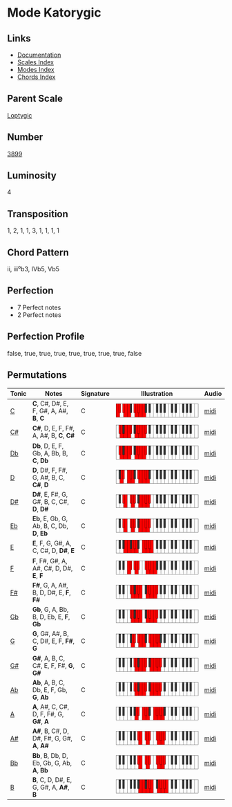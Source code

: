 # Mode Katorygic

## Links

- [Documentation](README.md)
- [Scales Index](Scales.md)
- [Modes Index](Modes.md)
- [Chords Index](Chords.md)

## Parent Scale

[Loptygic](ScaleLoptygic.md)

## Number

[3899](https://ianring.com/musictheory/scales/3899)

## Luminosity

4

## Transposition

1, 2, 1, 1, 3, 1, 1, 1, 1

## Chord Pattern

ii, iii⁰b3, IVb5, Vb5

## Perfection

- 7 Perfect notes
- 2 Perfect notes

## Perfection Profile

false, true, true, true, true, true, true, true, false

## Permutations

| Tonic | Notes | Signature | Illustration | Audio |
|-------|-------|-----------|--------------|-------|
| [C](ModeCNaturalKatorygic.md) | **C**, C#, D#, E, F, G#, A, A#, **B**, **C** | C | ![CNaturalKatorygic](ModeCNaturalKatorygic.png) | [midi](https://github.com/edipermadi/music/blob/main/docs/ModeCNaturalKatorygic.mid?raw=true) |
| [C#](ModeCSharpKatorygic.md) | **C#**, D, E, F, F#, A, A#, B, **C**, **C#** | C | ![CSharpKatorygic](ModeCSharpKatorygic.png) | [midi](https://github.com/edipermadi/music/blob/main/docs/ModeCSharpKatorygic.mid?raw=true) |
| [Db](ModeDFlatKatorygic.md) | **Db**, D, E, F, Gb, A, Bb, B, **C**, **Db** | C | ![DFlatKatorygic](ModeDFlatKatorygic.png) | [midi](https://github.com/edipermadi/music/blob/main/docs/ModeDFlatKatorygic.mid?raw=true) |
| [D](ModeDNaturalKatorygic.md) | **D**, D#, F, F#, G, A#, B, C, **C#**, **D** | C | ![DNaturalKatorygic](ModeDNaturalKatorygic.png) | [midi](https://github.com/edipermadi/music/blob/main/docs/ModeDNaturalKatorygic.mid?raw=true) |
| [D#](ModeDSharpKatorygic.md) | **D#**, E, F#, G, G#, B, C, C#, **D**, **D#** | C | ![DSharpKatorygic](ModeDSharpKatorygic.png) | [midi](https://github.com/edipermadi/music/blob/main/docs/ModeDSharpKatorygic.mid?raw=true) |
| [Eb](ModeEFlatKatorygic.md) | **Eb**, E, Gb, G, Ab, B, C, Db, **D**, **Eb** | C | ![EFlatKatorygic](ModeEFlatKatorygic.png) | [midi](https://github.com/edipermadi/music/blob/main/docs/ModeEFlatKatorygic.mid?raw=true) |
| [E](ModeENaturalKatorygic.md) | **E**, F, G, G#, A, C, C#, D, **D#**, **E** | C | ![ENaturalKatorygic](ModeENaturalKatorygic.png) | [midi](https://github.com/edipermadi/music/blob/main/docs/ModeENaturalKatorygic.mid?raw=true) |
| [F](ModeFNaturalKatorygic.md) | **F**, F#, G#, A, A#, C#, D, D#, **E**, **F** | C | ![FNaturalKatorygic](ModeFNaturalKatorygic.png) | [midi](https://github.com/edipermadi/music/blob/main/docs/ModeFNaturalKatorygic.mid?raw=true) |
| [F#](ModeFSharpKatorygic.md) | **F#**, G, A, A#, B, D, D#, E, **F**, **F#** | C | ![FSharpKatorygic](ModeFSharpKatorygic.png) | [midi](https://github.com/edipermadi/music/blob/main/docs/ModeFSharpKatorygic.mid?raw=true) |
| [Gb](ModeGFlatKatorygic.md) | **Gb**, G, A, Bb, B, D, Eb, E, **F**, **Gb** | C | ![GFlatKatorygic](ModeGFlatKatorygic.png) | [midi](https://github.com/edipermadi/music/blob/main/docs/ModeGFlatKatorygic.mid?raw=true) |
| [G](ModeGNaturalKatorygic.md) | **G**, G#, A#, B, C, D#, E, F, **F#**, **G** | C | ![GNaturalKatorygic](ModeGNaturalKatorygic.png) | [midi](https://github.com/edipermadi/music/blob/main/docs/ModeGNaturalKatorygic.mid?raw=true) |
| [G#](ModeGSharpKatorygic.md) | **G#**, A, B, C, C#, E, F, F#, **G**, **G#** | C | ![GSharpKatorygic](ModeGSharpKatorygic.png) | [midi](https://github.com/edipermadi/music/blob/main/docs/ModeGSharpKatorygic.mid?raw=true) |
| [Ab](ModeAFlatKatorygic.md) | **Ab**, A, B, C, Db, E, F, Gb, **G**, **Ab** | C | ![AFlatKatorygic](ModeAFlatKatorygic.png) | [midi](https://github.com/edipermadi/music/blob/main/docs/ModeAFlatKatorygic.mid?raw=true) |
| [A](ModeANaturalKatorygic.md) | **A**, A#, C, C#, D, F, F#, G, **G#**, **A** | C | ![ANaturalKatorygic](ModeANaturalKatorygic.png) | [midi](https://github.com/edipermadi/music/blob/main/docs/ModeANaturalKatorygic.mid?raw=true) |
| [A#](ModeASharpKatorygic.md) | **A#**, B, C#, D, D#, F#, G, G#, **A**, **A#** | C | ![ASharpKatorygic](ModeASharpKatorygic.png) | [midi](https://github.com/edipermadi/music/blob/main/docs/ModeASharpKatorygic.mid?raw=true) |
| [Bb](ModeBFlatKatorygic.md) | **Bb**, B, Db, D, Eb, Gb, G, Ab, **A**, **Bb** | C | ![BFlatKatorygic](ModeBFlatKatorygic.png) | [midi](https://github.com/edipermadi/music/blob/main/docs/ModeBFlatKatorygic.mid?raw=true) |
| [B](ModeBNaturalKatorygic.md) | **B**, C, D, D#, E, G, G#, A, **A#**, **B** | C | ![BNaturalKatorygic](ModeBNaturalKatorygic.png) | [midi](https://github.com/edipermadi/music/blob/main/docs/ModeBNaturalKatorygic.mid?raw=true) |
